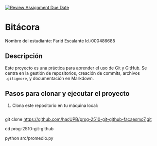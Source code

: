 [![Review Assignment Due Date](https://classroom.github.com/assets/deadline-readme-button-22041afd0340ce965d47ae6ef1cefeee28c7c493a6346c4f15d667ab976d596c.svg)](https://classroom.github.com/a/3WK28ho-)
# Bitácora
Nombre del estudiante:  Farid Escalante
Id.:000486685



## Descripción
Este proyecto es una práctica para aprender el uso de Git y GitHub. Se centra en la gestión de repositorios, creación de commits, archivos `.gitignore`, y documentación en Markdown.

## Pasos para clonar y ejecutar el proyecto

1. Clona este repositorio en tu máquina local:
   ```bash
git clone https://github.com/hacUPB/prog-2510-git-github-facaesmo7.git

cd prog-2510-git-github


python src/promedio.py


